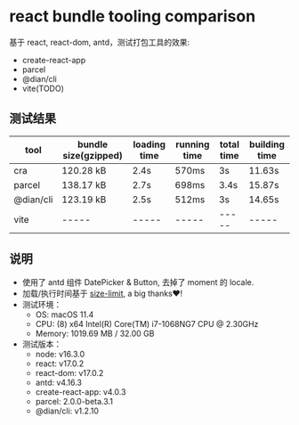 # react bundle tooling comparison

基于 react, react-dom, antd，测试打包工具的效果:
* create-react-app
* parcel
* @dian/cli
* vite(TODO)

## 测试结果

tool | bundle size(gzipped) | loading time | running time | total time | building time
----- | ----- | ----- | ----- | ----- | -----
cra | 120.28 kB | 2.4s | 570ms | 3s | 11.63s
parcel | 138.17 kB | 2.7s | 698ms | 3.4s | 15.87s
@dian/cli | 123.19 kB | 2.5s | 512ms | 3s | 14.65s
vite | ----- | ----- | ----- | ----- | -----

## 说明


* 使用了 antd 组件 DatePicker & Button, 去掉了 moment 的 locale.
* 加载/执行时间基于 [size-limit](https://github.com/ai/size-limit), a big thanks❤️!
* 测试环境：
    * OS: macOS 11.4
    * CPU: (8) x64 Intel(R) Core(TM) i7-1068NG7 CPU @ 2.30GHz
    * Memory: 1019.69 MB / 32.00 GB
* 测试版本：
    * node: v16.3.0
    * react: v17.0.2
    * react-dom: v17.0.2
    * antd: v4.16.3
    * create-react-app: v4.0.3
    * parcel: 2.0.0-beta.3.1
    * @dian/cli: v1.2.10